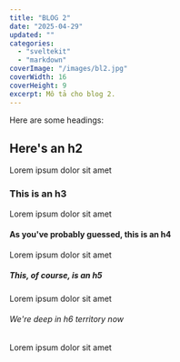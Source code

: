 ```yaml
---
title: "BLOG 2"
date: "2025-04-29"
updated: ""
categories:
  - "sveltekit"
  - "markdown"
coverImage: "/images/bl2.jpg"
coverWidth: 16
coverHeight: 9
excerpt: Mô tả cho blog 2.
---
```


Here are some headings:

## Here's an h2

Lorem ipsum dolor sit amet

### This is an h3

Lorem ipsum dolor sit amet

#### As you've probably guessed, this is an h4

Lorem ipsum dolor sit amet

##### This, of course, is an h5

Lorem ipsum dolor sit amet

###### We're deep in h6 territory now

Lorem ipsum dolor sit amet

